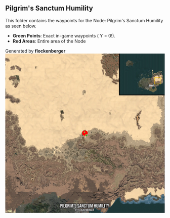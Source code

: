## Pilgrim's Sanctum Humility
This folder contains the waypoints for the Node: Pilgrim's Sanctum Humility as seen below.

- **Green Points**: Exact in-game waypoints ( Y = 0!).
- **Red Areas**: Entire area of the Node

Generated by **flockenberger**
![by_flockenberger](./Preview.webp)
